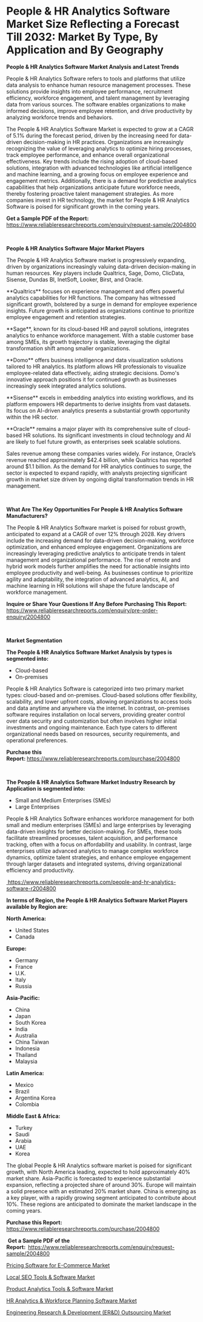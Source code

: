 <p><h1>People & HR Analytics Software Market Size Reflecting a Forecast Till 2032: Market By Type, By Application and By Geography</h1></p><p><strong>People & HR Analytics Software Market Analysis and Latest Trends</strong></p>
<p><p>People & HR Analytics Software refers to tools and platforms that utilize data analysis to enhance human resource management processes. These solutions provide insights into employee performance, recruitment efficiency, workforce engagement, and talent management by leveraging data from various sources. The software enables organizations to make informed decisions, improve employee retention, and drive productivity by analyzing workforce trends and behaviors.</p><p>The People & HR Analytics Software Market is expected to grow at a CAGR of 5.1% during the forecast period, driven by the increasing need for data-driven decision-making in HR practices. Organizations are increasingly recognizing the value of leveraging analytics to optimize hiring processes, track employee performance, and enhance overall organizational effectiveness. Key trends include the rising adoption of cloud-based solutions, integration with advanced technologies like artificial intelligence and machine learning, and a growing focus on employee experience and engagement metrics. Additionally, there is a demand for predictive analytics capabilities that help organizations anticipate future workforce needs, thereby fostering proactive talent management strategies. As more companies invest in HR technology, the market for People & HR Analytics Software is poised for significant growth in the coming years.</p></p>
<p><strong>Get a Sample PDF of the Report:&nbsp;</strong> <a href="https://www.reliableresearchreports.com/enquiry/request-sample/2004800?utm_campaign=118&utm_medium=2&utm_source=Github&utm_content=ia&utm_term=15012025&utm_id=people-hr-analytics-software">https://www.reliableresearchreports.com/enquiry/request-sample/2004800</a></p>
<p>&nbsp;</p>
<p><strong>People & HR Analytics Software Major Market Players</strong></p>
<p><p>The People & HR Analytics Software market is progressively expanding, driven by organizations increasingly valuing data-driven decision-making in human resources. Key players include Qualtrics, Sage, Domo, ClicData, Sisense, Dundas BI, InetSoft, Looker, Birst, and Oracle.</p><p>**Qualtrics** focuses on experience management and offers powerful analytics capabilities for HR functions. The company has witnessed significant growth, bolstered by a surge in demand for employee experience insights. Future growth is anticipated as organizations continue to prioritize employee engagement and retention strategies.</p><p>**Sage**, known for its cloud-based HR and payroll solutions, integrates analytics to enhance workforce management. With a stable customer base among SMEs, its growth trajectory is stable, leveraging the digital transformation shift among smaller organizations.</p><p>**Domo** offers business intelligence and data visualization solutions tailored to HR analytics. Its platform allows HR professionals to visualize employee-related data effectively, aiding strategic decisions. Domo's innovative approach positions it for continued growth as businesses increasingly seek integrated analytics solutions.</p><p>**Sisense** excels in embedding analytics into existing workflows, and its platform empowers HR departments to derive insights from vast datasets. Its focus on AI-driven analytics presents a substantial growth opportunity within the HR sector.</p><p>**Oracle** remains a major player with its comprehensive suite of cloud-based HR solutions. Its significant investments in cloud technology and AI are likely to fuel future growth, as enterprises seek scalable solutions.</p><p>Sales revenue among these companies varies widely. For instance, Oracle’s revenue reached approximately $42.4 billion, while Qualtrics has reported around $1.1 billion. As the demand for HR analytics continues to surge, the sector is expected to expand rapidly, with analysts projecting significant growth in market size driven by ongoing digital transformation trends in HR management.</p></p>
<p>&nbsp;</p>
<p><strong>What Are The Key Opportunities For People & HR Analytics Software Manufacturers?</strong></p>
<p><p>The People & HR Analytics Software market is poised for robust growth, anticipated to expand at a CAGR of over 12% through 2028. Key drivers include the increasing demand for data-driven decision-making, workforce optimization, and enhanced employee engagement. Organizations are increasingly leveraging predictive analytics to anticipate trends in talent management and organizational performance. The rise of remote and hybrid work models further amplifies the need for actionable insights into employee productivity and well-being. As businesses continue to prioritize agility and adaptability, the integration of advanced analytics, AI, and machine learning in HR solutions will shape the future landscape of workforce management.</p></p>
<p><strong>Inquire or Share Your Questions If Any Before Purchasing This Report:</strong> <a href="https://www.reliableresearchreports.com/enquiry/pre-order-enquiry/2004800?utm_campaign=118&utm_medium=2&utm_source=Github&utm_content=ia&utm_term=15012025&utm_id=people-hr-analytics-software">https://www.reliableresearchreports.com/enquiry/pre-order-enquiry/2004800</a></p>
<p>&nbsp;</p>
<p><strong>Market Segmentation</strong></p>
<p><strong>The People & HR Analytics Software Market Analysis by types is segmented into:</strong></p>
<p><ul><li>Cloud-based</li><li>On-premises</li></ul></p>
<p><p>People & HR Analytics Software is categorized into two primary market types: cloud-based and on-premises. Cloud-based solutions offer flexibility, scalability, and lower upfront costs, allowing organizations to access tools and data anytime and anywhere via the internet. In contrast, on-premises software requires installation on local servers, providing greater control over data security and customization but often involves higher initial investments and ongoing maintenance. Each type caters to different organizational needs based on resources, security requirements, and operational preferences.</p></p>
<p><strong>Purchase this Report:&nbsp;</strong><a href="https://www.reliableresearchreports.com/purchase/2004800?utm_campaign=118&utm_medium=2&utm_source=Github&utm_content=ia&utm_term=15012025&utm_id=people-hr-analytics-software">https://www.reliableresearchreports.com/purchase/2004800</a></p>
<p>&nbsp;</p>
<p><strong>The People & HR Analytics Software Market Industry Research by Application is segmented into:</strong></p>
<p><ul><li>Small and Medium Enterprises (SMEs)</li><li>Large Enterprises</li></ul></p>
<p><p>People & HR Analytics Software enhances workforce management for both small and medium enterprises (SMEs) and large enterprises by leveraging data-driven insights for better decision-making. For SMEs, these tools facilitate streamlined processes, talent acquisition, and performance tracking, often with a focus on affordability and usability. In contrast, large enterprises utilize advanced analytics to manage complex workforce dynamics, optimize talent strategies, and enhance employee engagement through larger datasets and integrated systems, driving organizational efficiency and productivity.</p></p>
<p><a href="https://www.reliableresearchreports.com/people-and-hr-analytics-software-r2004800?utm_campaign=118&utm_medium=2&utm_source=Github&utm_content=ia&utm_term=15012025&utm_id=people-hr-analytics-software">&nbsp;https://www.reliableresearchreports.com/people-and-hr-analytics-software-r2004800</a></p>
<p><strong>In terms of Region, the People & HR Analytics Software Market Players available by Region are:</strong></p>
<p>
    <p> <strong> North America: </strong>
        <ul>
            <li>United States</li>
            <li>Canada</li>
        </ul>
        </p> 
    <p> <strong> Europe: </strong>
        <ul>
            <li>Germany</li>
            <li>France</li>
            <li>U.K.</li>
            <li>Italy</li>
            <li>Russia</li>
        </ul>
        </p> 
    <p> <strong> Asia-Pacific: </strong>
        <ul>
            <li>China</li>
            <li>Japan</li>
            <li>South Korea</li>
            <li>India</li>
            <li>Australia</li>
            <li>China Taiwan</li>
            <li>Indonesia</li>
            <li>Thailand</li>
            <li>Malaysia</li>
        </ul>
        </p> 
    <p> <strong> Latin America: </strong>
        <ul>
            <li>Mexico</li>
            <li>Brazil</li>
            <li>Argentina Korea</li>
            <li>Colombia</li>
        </ul>
        </p> 
    <p> <strong> Middle East & Africa: </strong>
        <ul>
            <li>Turkey</li>
            <li>Saudi</li>
            <li>Arabia</li>
            <li>UAE</li>
            <li>Korea</li>
        </ul>
    </p>
    </p>
<p><p>The global People & HR Analytics software market is poised for significant growth, with North America leading, expected to hold approximately 40% market share. Asia-Pacific is forecasted to experience substantial expansion, reflecting a projected share of around 30%. Europe will maintain a solid presence with an estimated 20% market share. China is emerging as a key player, with a rapidly growing segment anticipated to contribute about 10%. These regions are anticipated to dominate the market landscape in the coming years.</p></p>
<p><strong>Purchase this Report: </strong><a href="https://www.reliableresearchreports.com/purchase/2004800?utm_campaign=118&utm_medium=2&utm_source=Github&utm_content=ia&utm_term=15012025&utm_id=people-hr-analytics-software">https://www.reliableresearchreports.com/purchase/2004800</a></p>
<p>&nbsp;<strong>Get a Sample PDF of the Report:&nbsp;&nbsp;</strong><a href="https://www.reliableresearchreports.com/enquiry/request-sample/2004800?utm_campaign=118&utm_medium=2&utm_source=Github&utm_content=ia&utm_term=15012025&utm_id=people-hr-analytics-software">https://www.reliableresearchreports.com/enquiry/request-sample/2004800</a></p>
<p><strong></strong></p>
<p><p><a href="https://github.com/tasiahtahathorn/Market-Research-Report-List-1/blob/main/pricing-software-for-e-commerce-market.md?utm_campaign=118&utm_medium=2&utm_source=Github&utm_content=ia&utm_term=15012025&utm_id=people-hr-analytics-software">Pricing Software for E-Commerce Market</a></p><p><a href="https://github.com/tambraunrue691969/Market-Research-Report-List-1/blob/main/local-seo-tools-software-market.md?utm_campaign=118&utm_medium=2&utm_source=Github&utm_content=ia&utm_term=15012025&utm_id=people-hr-analytics-software">Local SEO Tools & Software Market</a></p><p><a href="https://github.com/jeastefanowicz7816/Market-Research-Report-List-1/blob/main/product-analytics-tools-software-market.md?utm_campaign=118&utm_medium=2&utm_source=Github&utm_content=ia&utm_term=15012025&utm_id=people-hr-analytics-software">Product Analytics Tools & Software Market</a></p><p><a href="https://github.com/oslieselotte2192/Market-Research-Report-List-1/blob/main/hr-analytics-workforce-planning-software-market.md?utm_campaign=118&utm_medium=2&utm_source=Github&utm_content=ia&utm_term=15012025&utm_id=people-hr-analytics-software">HR Analytics & Workforce Planning Software Market</a></p><p><a href="https://github.com/tona7vba/Market-Research-Report-List-1/blob/main/engineering-research-development-erd-outsourcing-market.md?utm_campaign=118&utm_medium=2&utm_source=Github&utm_content=ia&utm_term=15012025&utm_id=people-hr-analytics-software">Engineering Research & Development (ER&D) Outsourcing Market</a></p></p>